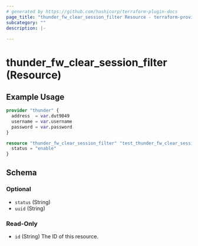 ```yaml
---
# generated by https://github.com/hashicorp/terraform-plugin-docs
page_title: "thunder_fw_clear_session_filter Resource - terraform-provider-thunder"
subcategory: ""
description: |-
  
---
```


# thunder_fw_clear_session_filter (Resource)



## Example Usage

```terraform
provider "thunder" {
  address  = var.dut9049
  username = var.username
  password = var.password
}

resource "thunder_fw_clear_session_filter" "test_thunder_fw_clear_session_filter" {
  status = "enable"
}
```

<!-- schema generated by tfplugindocs -->
## Schema

### Optional

- `status` (String)
- `uuid` (String)

### Read-Only

- `id` (String) The ID of this resource.



